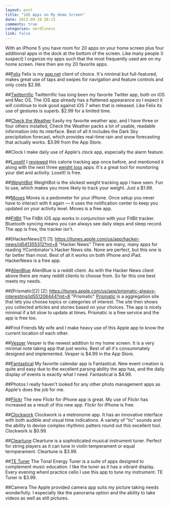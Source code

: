 ```yaml
---
layout: post
title: "iOS Apps on My Home Screen"
date: 2013-09-10 10:13
comments: true
categories: nerdliness
link: false
---
```

With an iPhone 5 you have room for 20 apps on your home screen plus four
additional apps in the dock at the bottom of the screen. Like many people (I
suspect) I organize my apps such that the most frequently used are on my home
screen. Here then are my 20 favorite apps.

##[Felix](http://tigerbears.com/felix/ "Felix")
Felix is my [app.net](https://join.app.net "app.net") client of choice. It's
minimal but full-featured, makes great use of taps and swipes for navigation
and feature controls and only costs $2.99. 

##[Twitterrific](http://twitterrific.com/ios "Twitterrific")
Twitterrific has long been my favorite Twitter app, both on iOS and Mac OS. The
iOS app already has a flattened appearance so I expect it will continue to look
good against iOS 7 when that is released. Like Felix its use of gestures is
superb. $2.99 for a limited time.

##[Check the Weather](http://checktheweather.co "Check the Weather")
Easily my favorite weather app, and I have three or four others installed,
Check the Weather packs a lot of usable, readable information into its
interface. Best of all it includes the Dark Sky precipitation forecast, which
provides real-time rain and snow forecasting that actually works. $3.99 from
the App Store.

##Clock
I make daily use of Apple's clock app, especially the alarm feature. 

##[LoseIt!](http://www.loseit.com "LoseIt")
I [reviewed](http://zanshin.net/2012/07/24/lose-it-app-review/ "LoseIt Review")
this calorie tracking app once before, and mentioned it along with the next three 
[weight loss](http://zanshin.net/2013/08/26/weight-loss-technology/ "Weight
Loss Technology") apps. It's a great tool for monitoring your diet and
activity. LoseIt! is free.

##[WeightBot](http://tapbots.com/software/weightbot/ "WeightBot")
WeightBot is the slickest weight tracking app I have seen. Fun to use, which
makes you more likely to track your weight. Just a $1.99.

##[Moves](http://www.moves-app.com "Moves")
Moves is a pedometer for your iPhone. Once setup you never have to interact
with it again — it uses the notification center to keep you updated on your
activity level. Moves is a free app.

##[FitBit](http://www.fitbit.com/iphone "FitBit")
The FitBit iOS app works in conjunction with your FitBit tracker. Bluetooth
syncing means you can always see daily steps and sleep record. The app is free,
the tracker isn't.

##[HackerNews][1]
[1]: https://itunes.apple.com/us/app/hacker-news/id541355312?mt=8 "Hacker News"
There are many, many apps for reading YCombinator's Hacker News site. None are
perfect, but this one is far better than most. Best of all it works on both
iPhone and iPad. HackerNews is a free app.

##[AlienBlue](http://www.alienblue.org "AlienBlue")
AlienBlue is a reddit client. As with the Hacker News client above there are
many reddit clients to choose from. So far this one best meets my needs.

##[Prismatic][2]
[2]: https://itunes.apple.com/us/app/prismatic-always-interesting/id551206444?mt=8 "Prismatic"
[Prismatic](http://getprismatic.com "Prismatic") is a aggregation site that
lets you choose topics or categories of interest. The site then shows you
collected articles and stories based on your choices. The app is nicely minimal
if a bit slow to update at times. Prismatic is a free service and the app is
  free too.

##Find Friends
My wife and I make heavy use of this Apple app to know the current location of
each other.

##[Vesper](http://vesperapp.co "Vesper")
Vesper is the newest addition to my home screen. It is a very minimal note
taking app that just works. Best of all it's consummately designed and
implemented. Vesper is $4.99 in the App Store.

##[Fantastical](http://flexibits.com/fantastical-iphone "Fantastical")
My favorite calendar app is Fantastical. New event creation is quite and easy
due to the excellent parsing ability the app has, and the daily display of
events is exactly what I need. Fantastical is $4.99.

##Photos
I really haven't looked for any other photo management apps as Apple's does the
job for me.

##[Flickr](http://www.flickr.com/iphone "Flickr for iPhone")
The new Flickr for iPhone app is great. My use of Flickr has increased as
a result of this new app. Flickr for iPhone is free.

##[Clockwork](http://www.bitcount.com/itunes/Clockwork "Clockwork")
Clockwork is a metronome app. It has an innovative interface with both audible
and visual time indications. A variety of "tic" sounds and the ability to
devise complex rhythmic patters round out this excellent tool. Clockwork is
$0.99.

##[Cleartune](http://www.bitcount.com/itunes/Cleartune "Cleartune")
Cleartune is a sophisticated musical instrument tuner. Perfect for string
players as it can tune in violin temperament or equal termperament. Cleartune
is $3.99.

##[TE Tuner](http://tonalenergy.com "Tonal Energy Tuner")
The Tonal Energy Tuner is a suite of apps designed to complement music
education. I like the tuner as it has a vibrant display. Every evening whenI
practice cello I use this app to tune my instrument. TE Tuner is $3.99.

##Camera
The Apple provided camera app suits my picture taking needs wonderfully.
I especially like the panorama option and the ability to take videos as well as
still pictures.



